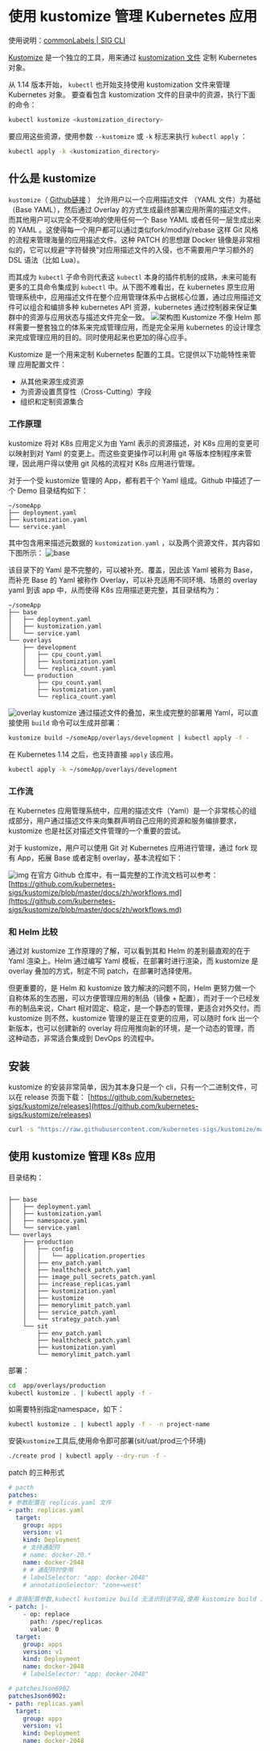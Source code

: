 # 使用 kustomize 管理 Kubernetes 应用

使用说明：[commonLabels | SIG CLI](https://kubectl.docs.kubernetes.io/references/kustomize/commonlabels/)

[Kustomize](https://github.com/kubernetes-sigs/kustomize) 是一个独立的工具，用来通过 [kustomization 文件](https://github.com/kubernetes-sigs/kustomize/blob/master/docs/glossary.md#kustomization) 定制 Kubernetes 对象。

从 1.14 版本开始， `kubectl` 也开始支持使用 kustomization 文件来管理 Kubernetes 对象。 要查看包含 kustomization 文件的目录中的资源，执行下面的命令：

```bash
kubectl kustomize <kustomization_directory>
```

要应用这些资源，使用参数 `--kustomize` 或 `-k` 标志来执行 `kubectl apply` ：

```bash
kubectl apply -k <kustomization_directory>
```

## 什么是 kustomize

`kustomize`（ [Github链接](https://github.com/kubernetes-sigs/kustomize) ） 允许用户以一个应用描述文件 （YAML 文件）为基础（Base YAML），然后通过 Overlay 的方式生成最终部署应用所需的描述文件。而其他用户可以完全不受影响的使用任何一个 Base YAML 或者任何一层生成出来的 YAML 。这使得每一个用户都可以通过类似fork/modify/rebase 这样 Git 风格的流程来管理海量的应用描述文件。这种 PATCH 的思想跟 Docker 镜像是非常相似的，它可以规避“字符替换”对应用描述文件的入侵，也不需要用户学习额外的 DSL 语法（比如 Lua）。

而其成为 `kubectl` 子命令则代表这 `kubectl` 本身的插件机制的成熟，未来可能有更多的工具命令集成到 `kubectl` 中。从下图不难看出，在 kubernetes 原生应用管理系统中，应用描述文件在整个应用管理体系中占据核心位置，通过应用描述文件可以组合和编排多种 kubernetes API 资源，kubernetes 通过控制器来保证集群中的资源与应用状态与描述文件完全一致。
![架构图](https://tva1.sinaimg.cn/large/0081Kckwgy1glijyrm5ovj31bq0r8qbv.jpg)
Kustomize 不像 Helm 那样需要一整套独立的体系来完成管理应用，而是完全采用 kubernetes 的设计理念来完成管理应用的目的。同时使用起来也更加的得心应手。

Kustomize 是一个用来定制 Kubernetes 配置的工具。它提供以下功能特性来管理 应用配置文件：

* 从其他来源生成资源
* 为资源设置贯穿性（Cross-Cutting）字段
* 组织和定制资源集合

### 工作原理

kustomize 将对 K8s 应用定义为由 Yaml 表示的资源描述，对 K8s 应用的变更可以映射到对 Yaml 的变更上。而这些变更操作可以利用 git 等版本控制程序来管理，因此用户得以使用 git 风格的流程对 K8s 应用进行管理。

对于一个受 kustomize 管理的 App，都有若干个 Yaml 组成。Github 中描述了一个 Demo 目录结构如下：

```tree
~/someApp
├── deployment.yaml
├── kustomization.yaml
└── service.yaml
```

其中包含用来描述元数据的 `kustomization.yaml` ，以及两个资源文件，其内容如下图所示：
![base](https://github.com/kubernetes-sigs/kustomize/raw/master/docs/images/base.jpg)

该目录下的 Yaml 是不完整的，可以被补充、覆盖，因此该 Yaml 被称为 Base，而补充 Base 的 Yaml 被称作 Overlay，可以补充适用不同环境、场景的 overlay yaml 到该 app 中，从而使得 K8s 应用描述更完整，其目录结构为：

``` tree
~/someApp
├── base
│   ├── deployment.yaml
│   ├── kustomization.yaml
│   └── service.yaml
└── overlays
    ├── development
    │   ├── cpu_count.yaml
    │   ├── kustomization.yaml
    │   └── replica_count.yaml
    └── production
        ├── cpu_count.yaml
        ├── kustomization.yaml
        └── replica_count.yaml
```

![overlay](https://github.com/kubernetes-sigs/kustomize/raw/master/docs/images/overlay.jpg)
kustomize 通过描述文件的叠加，来生成完整的部署用 Yaml，可以直接使用 `build` 命令可以生成并部署：

```bash
kustomize build ~/someApp/overlays/development | kubectl apply -f -
```

在 Kubernetes 1.14 之后，也支持直接 `apply` 该应用。

```bash
kubectl apply -k ~/someApp/overlays/development
```

### 工作流

在 Kubernetes 应用管理系统中，应用的描述文件（Yaml）是一个非常核心的组成部分，用户通过描述文件来向集群声明自己应用的资源和服务编排要求，kustomize 也是社区对描述文件管理的一个重要的尝试。

对于 kustomize，用户可以使用 Git 对 Kubernetes 应用进行管理，通过 fork 现有 App，拓展 Base 或者定制 overlay，基本流程如下：

![img](https://blog.cdn.updev.cn/2019-05-14-121434.jpg)
在官方 Github 仓库中，有一篇完整的工作流文档可以参考： [https://github.com/kubernetes-sigs/kustomize/blob/master/docs/zh/workflows.md](https://github.com/kubernetes-sigs/kustomize/blob/master/docs/zh/workflows.md)

### 和 Helm 比较

通过对 kustomize 工作原理的了解，可以看到其和 Helm 的差别最直观的在于 Yaml 渲染上。Helm 通过编写 Yaml 模板，在部署时进行渲染，而 kustomize 是 overlay 叠加的方式，制定不同 patch，在部署时选择使用。

但更重要的，是 Helm 和 kustomize 致力解决的问题不同，Helm 更努力做一个自称体系的生态圈，可以方便管理应用的制品（镜像 + 配置），而对于一个已经发布的制品来说，Chart 相对固定、稳定，是一个静态的管理，更适合对外交付。而 kustomize 则不然，kustomize 管理的是正在变更的应用，可以随时 fork 出一个新版本，也可以创建新的 overlay 将应用推向新的环境，是一个动态的管理，而这种动态，非常适合集成到 DevOps 的流程中。

## 安装

kustomize 的安装非常简单，因为其本身只是一个 cli，只有一个二进制文件，可以在 release 页面下载： [https://github.com/kubernetes-sigs/kustomize/releases](https://github.com/kubernetes-sigs/kustomize/releases)

```bash
curl -s "https://raw.githubusercontent.com/kubernetes-sigs/kustomize/master/hack/install_kustomize.sh"  | bash
```

## 使用 kustomize 管理 K8s 应用

目录结构：

```tree

├── base
│   ├── deployment.yaml
│   ├── kustomization.yaml
│   ├── namespace.yaml
│   └── service.yaml
└── overlays
    ├── production
    │   ├── config
    │   │   └── application.properties
    │   ├── env_patch.yaml
    │   ├── healthcheck_patch.yaml
    │   ├── image_pull_secrets_patch.yaml
    │   ├── increase_replicas.yaml
    │   ├── kustomization.yaml
    │   ├── kustomize
    │   ├── memorylimit_patch.yaml
    │   ├── service_patch.yaml
    │   └── strategy_patch.yaml
    └── sit
        ├── env_patch.yaml
        ├── healthcheck_patch.yaml
        ├── kustomization.yaml
        └── memorylimit_patch.yaml
```

部署：

```bash
cd  app/overlays/production
kubectl kustomize . | kubectl apply -f -
```

如需要特别指定namespace，如下：

```bash
kubectl kustomize . | kubectl apply -f - -n project-name
```

安装`kustomize`工具后,使用命令即可部署(sit/uat/prod三个环境)

```bash
./create prod | kubectl apply --dry-run -f -
```

patch 的三种形式

```yaml
# pacth
patches:
# 参数配置在 replicas.yaml 文件
- path: replicas.yaml
  target:
    group: apps
    version: v1
    kind: Deployment
    # 支持通配符
    # name: docker-20.*
    name: docker-2048
    # # 通配符时使用
    # labelSelector: "app: docker-2048"
    # annotationSelector: "zone=west"

# 直接配置参数,kubectl kustomize build 无法识别该字段,使用 kustomize build .
- patch: |-
    - op: replace
      path: /spec/replicas
      value: 0
  target:
    group: apps
    version: v1
    kind: Deployment
    name: docker-2048
    # labelSelector: "app: docker-2048"

# patchesJson6902
patchesJson6902:
- path: replicas.yaml
  target:
    group: apps
    version: v1
    kind: Deployment
    name: docker-2048
```
